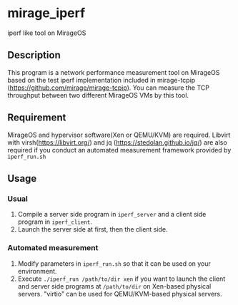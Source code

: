 # mirage_iperf
iperf like tool on MirageOS

## Description
This program is a network performance measurement tool on MirageOS based on the test iperf implementation included in mirage-tcpip (https://github.com/mirage/mirage-tcpip). You can measure the TCP throughput between two different MirageOS VMs by this tool.

## Requirement
MirageOS and hypervisor software(Xen or QEMU/KVM) are required.
Libvirt with virsh(https://libvirt.org/) and jq (https://stedolan.github.io/jq/) are also required if you conduct an automated measurement framework provided by `iperf_run.sh`

## Usage
### Usual
1. Compile a server side program in `iperf_server` and a client side program in `iperf_client`.
2. Launch the server side at first, then the client side.

### Automated measurement
1. Modify parameters in `iperf_run.sh` so that it can be used on your environment.  
2. Execute `./iperf_run /path/to/dir xen` if you want to launch the client and server side programs at `/path/to/dir` on Xen-based physical servers. "virtio" can be used for QEMU/KVM-based physical servers.

